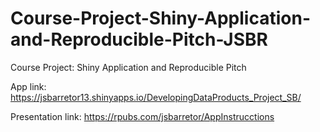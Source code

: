 # Course-Project-Shiny-Application-and-Reproducible-Pitch-JSBR
Course Project: Shiny Application and Reproducible Pitch

App link: https://jsbarretor13.shinyapps.io/DevelopingDataProducts_Project_SB/

Presentation link: https://rpubs.com/jsbarretor/AppInstrucctions


